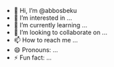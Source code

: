 - 👋 Hi, I’m @abbosbeku
- 👀 I’m interested in ...
- 🌱 I’m currently learning ...
- 💞️ I’m looking to collaborate on ...
- 📫 How to reach me ...
- 😄 Pronouns: ...
- ⚡ Fun fact: ...

<!---
abbosbeku/abbosbeku is a ✨ special ✨ repository because its `README.md` (this file) appears on your GitHub profile.
You can click the Preview link to take a look at your changes.
--->
